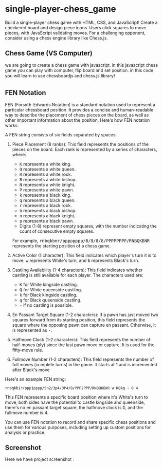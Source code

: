 # single-player-chess_game
Build a single-player chess game with HTML, CSS, and JavaScript! Create a checkered board and design piece icons. Users click squares to move pieces, with JavaScript validating moves. For a challenging opponent, consider using a chess engine library like Chess.js.
## Chess Game (VS Computer)
 we are going to create a chess game with javascript. in this javascript chess game you can play with computer, flip board and set position. in this code you will learn to use chessboardjs and chess.js library❗️
 ## FEN Notation
 FEN (Forsyth-Edwards Notation) is a standard notation used to represent a particular chessboard position. It provides a concise and human-readable way to describe the placement of chess pieces on the board, as well as other important information about the position. Here's how FEN notation works:

 A FEN string consists of six fields separated by spaces:

 1. Piece Placement (8 ranks): This field represents the positions of the pieces on the board. Each rank is represented by a series of characters, where:
    * <kbd>K</kbd> represents a white king.
    * <kbd>Q</kbd> represents a white queen.
    * <kbd>R</kbd> represents a white rook.
    * <kbd>B</kbd> represents a white bishop.
    * <kbd>N</kbd> represents a white knight.
    * <kbd>P</kbd> represents a white pawn.
    * <kbd>k</kbd> represents a black king.
    * <kbd>q</kbd> represents a black queen.
    * <kbd>r</kbd> represents a black rook.
    * <kbd>b</kbd> represents a black bishop.
    * <kbd>n</kbd> represents a black knight.
    * <kbd>p</kbd> represents a black pawn.
    * Digits (1-8) represent empty squares, with the number indicating the count of consecutive empty squares.

    For example, <kbd>rnbqkbnr/pppppppp/8/8/8/8/PPPPPPPP/RNBQKBNR</kbd> represents the starting position of a chess game.

 2. Active Color (1 character): This field indicates which player's turn it is to move. <kbd>w</kbd> represents White's turn, and <kbd>b</kbd> represents Black's turn.
 3. Castling Availability (1-4 characters): This field indicates whether castling is still available for each player. The characters used are:
      * <kbd>K</kbd> for White kingside castling.
      * <kbd>Q</kbd> for White queenside castling.
      * <kbd>k</kbd> for Black kingside castling.
      * <kbd>q</kbd> for Black queenside castling.
      * <kbd>-</kbd> if no castling is possible.
   
  4. En Passant Target Square (1-2 characters): If a pawn has just moved two squares forward from its starting position, this field represents the square where the opposing pawn can capture en passant. Otherwise, it is represented as <kbd>-</kbd>.
  5. Halfmove Clock (1-2 characters): This field represents the number of half-moves (ply) since the last pawn move or capture. It is used for the fifty-move rule.
  6. Fullmove Number (1-2 characters): This field represents the number of full moves (complete turns) in the game. It starts at 1 and is incremented after Black's move

Here's an example FEN string:

```
rnbqkb1r/ppp1pppp/5n2/3p4/3P4/8/PPP2PPP/RNBQKBNR w KQkq - 0 4
```

This FEN represents a specific board position where it's White's turn to move, both sides have the potential to castle kingside and queenside, there's no en passant target square, the halfmove clock is 0, and the fullmove number is 4.

You can use FEN notation to record and share specific chess positions and use them for various purposes, including setting up custom positions for analysis or practice.

## Screenshot
Here we have project screenshot :
